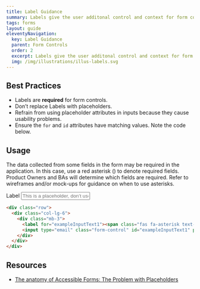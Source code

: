 ```yaml
---
title: Label Guidance
summary: Labels give the user additonal control and context for form controls.
tags: forms
layout: guide
eleventyNavigation:
  key: Label Guidance
  parent: Form Controls
  order: 2
  excerpt: Labels give the user additonal control and context for form controls.
  img: /img/illustrations/illus-labels.svg
---
```

    
## Best Practices

- Labels are **required** for form controls.
- Don’t replace Labels with placeholders.
- Refrain from using placeholder attributes in inputs because they cause usability problems.
- Ensure the `for` and `id` attributes have matching values. Note the code below.

## Usage

The data collected from some fields in the form may be required in the application. In this case, use a red asterisk (<span class="fas fa-asterisk text-danger"></span>) to denote required fields. Product Owners and BAs will determine which fields are required. Refer to wireframes and/or mock-ups for guidance on when to use asterisks.

<div class="row">
  <div class="col-lg-6">
    <div class="mb-3">
      <label for="exampleInputText1"><span class="fas fa-asterisk text-danger"></span> Label</label>
      <input type="email" class="form-control" id="exampleInputText1" placeholder="This is a placeholder, don’t use.">
    </div>
  </div>
</div>

```html
<div class="row">
  <div class="col-lg-6">
    <div class="mb-3">
      <label for="exampleInputText1"><span class="fas fa-asterisk text-danger"></span> Label</label>
      <input type="email" class="form-control" id="exampleInputText1" placeholder="This is a placeholder, don’t use.">
    </div>
  </div>
</div>
```

## Resources

- <a href="https://www.deque.com/blog/accessible-forms-the-problem-with-placeholders/" target="_blank">The anatomy of Accessible Forms: The Problem with Placeholders</a>
